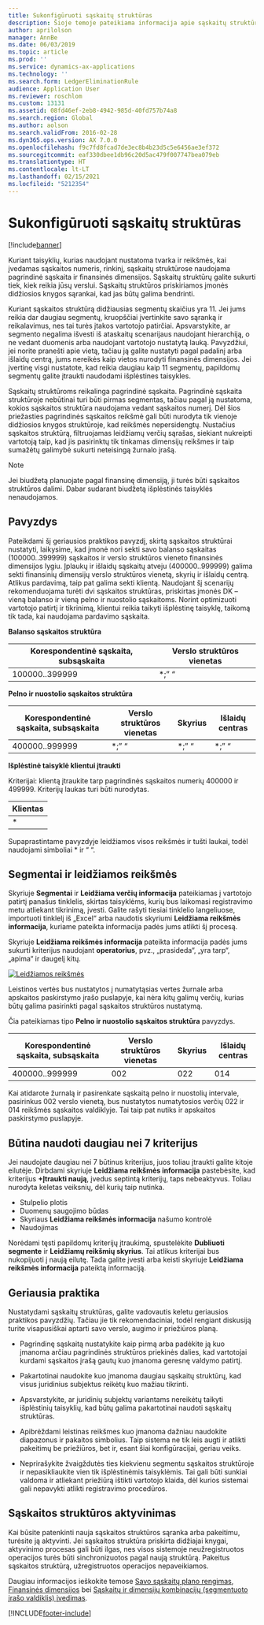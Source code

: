 ```yaml
---
title: Sukonfigūruoti sąskaitų struktūras
description: Šioje temoje pateikiama informacija apie sąskaitų struktūras ir finansines dimensijas.
author: aprilolson
manager: AnnBe
ms.date: 06/03/2019
ms.topic: article
ms.prod: ''
ms.service: dynamics-ax-applications
ms.technology: ''
ms.search.form: LedgerEliminationRule
audience: Application User
ms.reviewer: roschlom
ms.custom: 13131
ms.assetid: 08fd46ef-2eb8-4942-985d-40fd757b74a8
ms.search.region: Global
ms.author: aolson
ms.search.validFrom: 2016-02-28
ms.dyn365.ops.version: AX 7.0.0
ms.openlocfilehash: f9c7fd8fcad7de3ec8b4b23d5c5e6456ae3ef372
ms.sourcegitcommit: eaf330dbee1db96c20d5ac479f007747bea079eb
ms.translationtype: HT
ms.contentlocale: lt-LT
ms.lasthandoff: 02/15/2021
ms.locfileid: "5212354"
---
```

# <a name="configure-account-structures"></a>Sukonfigūruoti sąskaitų struktūras

[!include[banner](../includes/banner.md)]

Kuriant taisyklių, kurias naudojant nustatoma tvarka ir reikšmės, kai įvedamas sąskaitos numeris, rinkinį, sąskaitų struktūrose naudojama pagrindinė sąskaita ir finansinės dimensijos. Sąskaitų struktūrų galite sukurti tiek, kiek reikia jūsų verslui. Sąskaitų struktūros priskiriamos įmonės didžiosios knygos sąrankai, kad jas būtų galima bendrinti.

Kuriant sąskaitos struktūrą didžiausias segmentų skaičius yra 11. Jei jums reikia dar daugiau segmentų, kruopščiai įvertinkite savo sąranką ir reikalavimus, nes tai turės įtakos vartotojo patirčiai. Apsvarstykite, ar segmento negalima išvesti iš ataskaitų scenarijaus naudojant hierarchiją, o ne vedant duomenis arba naudojant vartotojo nustatytą lauką. Pavyzdžiui, jei norite pranešti apie vietą, tačiau ją galite nustatyti pagal padalinį arba išlaidų centrą, jums nereikės kaip vietos nurodyti finansinės dimensijos. Jei įvertinę visgi nustatote, kad reikia daugiau kaip 11 segmentų, papildomų segmentų galite įtraukti naudodami išplėstines taisykles.

Sąskaitų struktūroms reikalinga pagrindinė sąskaita. Pagrindinė sąskaita struktūroje nebūtinai turi būti pirmas segmentas, tačiau pagal ją nustatoma, kokios sąskaitos struktūra naudojama vedant sąskaitos numerį. Dėl šios priežasties pagrindinės sąskaitos reikšmė gali būti nurodyta tik vienoje didžiosios knygos struktūroje, kad reikšmės nepersidengtų. Nustačius sąskaitos struktūrą, filtruojamas leidžiamų verčių sąrašas, siekiant nukreipti vartotoją taip, kad jis pasirinktų tik tinkamas dimensijų reikšmes ir taip sumažėtų galimybė sukurti neteisingą žurnalo įrašą.

> [!NOTE] 
> Jei biudžetą planuojate pagal finansinę dimensiją, ji turės būti sąskaitos struktūros dalimi. Dabar sudarant biudžetą išplėstinės taisyklės nenaudojamos.

## <a name="example"></a>Pavyzdys
Pateikdami šį geriausios praktikos pavyzdį, skirtą sąskaitos struktūrai nustatyti, laikysime, kad įmonė nori sekti savo balanso sąskaitas (100000..399999) sąskaitos ir verslo struktūros vieneto finansinės dimensijos lygiu. Įplaukų ir išlaidų sąskaitų atveju (400000..999999) galima sekti finansinių dimensijų verslo struktūros vienetą, skyrių ir išlaidų centrą. Atlikus pardavimą, taip pat galima sekti klientą. Naudojant šį scenarijų rekomenduojama turėti dvi sąskaitos struktūras, priskirtas įmonės DK – vieną balanso ir vieną pelno ir nuostolio sąskaitoms. Norint optimizuoti vartotojo patirtį ir tikrinimą, klientui reikia taikyti išplėstinę taisyklę, taikomą tik tada, kai naudojama pardavimo sąskaita.

**Balanso sąskaitos struktūra**

|Korespondentinė sąskaita, subsąskaita          | Verslo struktūros vienetas    |
|----------------------|-----------|
|100000..399999 | *;” “|

**Pelno ir nuostolio sąskaitos struktūra**

|Korespondentinė sąskaita, subsąskaita          | Verslo struktūros vienetas    |Skyrius          | Išlaidų centras    |
|----------------------|-----------|----------------------|-----------|
|400000..999999 | *;” “|*;” “|*;” “|*;” “|

**Išplėstinė taisyklė klientui įtraukti**

Kriterijai: klientą įtraukite tarp pagrindinės sąskaitos numerių 400000 ir 499999. Kriterijų laukas turi būti nurodytas.

|Klientas         |
|-----------------|
|* |

Supaprastintame pavyzdyje leidžiamos visos reikšmės ir tušti laukai, todėl naudojami simboliai * ir “ “.

## <a name="segments-and-allowed-values"></a>Segmentai ir leidžiamos reikšmės
Skyriuje **Segmentai** ir **Leidžiama verčių informacija** pateikiamas į vartotojo patirtį panašus tinklelis, skirtas taisyklėms, kurių bus laikomasi registravimo metu atliekant tikrinimą, įvesti. Galite rašyti tiesiai tinklelio langeliuose, importuoti tinklelį iš „Excel“ arba naudotis skyriumi **Leidžiama reikšmės informacija**, kuriame pateikta informacija padės jums atlikti šį procesą.

Skyriuje **Leidžiama reikšmės informacija** pateikta informacija padės jums sukurti kriterijus naudojant **operatorius**, pvz., „prasideda“, „yra tarp“, „apima“ ir daugelį kitų.

[![Leidžiamos reikšmės](./media/account.png)](./media/account.png) 

Leistinos vertės bus nustatytos į numatytąsias vertes žurnale arba apskaitos paskirstymo įrašo puslapyje, kai nėra kitų galimų verčių, kurias būtų galima pasirinkti pagal sąskaitos struktūros nustatymą.

Čia pateikiamas tipo **Pelno ir nuostolio sąskaitos struktūra** pavyzdys.

|Korespondentinė sąskaita, subsąskaita          | Verslo struktūros vienetas    |Skyrius          | Išlaidų centras    |
|----------------------|-----------|----------------------|-----------|
|400000..999999 | 002 | 022 | 014 |

Kai atidarote žurnalą ir pasirenkate sąskaitą pelno ir nuostolių intervale, pasirinkus 002 verslo vienetą, bus nustatytos numatytosios verčių 022 ir 014 reikšmės sąskaitos valdiklyje. Tai taip pat nutiks ir apskaitos paskirstymo puslapyje. 

## <a name="more-than-7-criteria-needed"></a>Būtina naudoti daugiau nei 7 kriterijus

Jei naudojate daugiau nei 7 būtinus kriterijus, juos toliau įtraukti galite kitoje eilutėje. Dirbdami skyriuje **Leidžiama reikšmės informacija** pastebėsite, kad kriterijus **+Įtraukti naują**, įvedus septintą kriterijų, taps nebeaktyvus. Toliau nurodyta keletas veiksnių, dėl kurių taip nutinka. 
 - Stulpelio plotis 
 - Duomenų saugojimo būdas 
 - Skyriaus **Leidžiama reikšmės informacija** našumo kontrolė
 - Naudojimas  
 
Norėdami tęsti papildomų kriterijų įtraukimą, spustelėkite **Dubliuoti segmente** ir **Leidžiamų reikšmių skyrius**. Tai atlikus kriterijai bus nukopijuoti į naują eilutę. Tada galite įvesti arba keisti skyriuje **Leidžiama reikšmės informacija** pateiktą informaciją.

## <a name="best-practices"></a>Geriausia praktika
Nustatydami sąskaitų struktūras, galite vadovautis keletu geriausios praktikos pavyzdžių. Tačiau jie tik rekomendaciniai, todėl rengiant diskusiją turite visapusiškai aptarti savo verslo, augimo ir priežiūros planą.

- Pagrindinę sąskaitą nustatykite kaip pirmą arba padėkite ją kuo įmanoma arčiau pagrindinės struktūros priekinės dalies, kad vartotojai kurdami sąskaitos įrašą gautų kuo įmanoma geresnę valdymo patirtį.

- Pakartotinai naudokite kuo įmanoma daugiau sąskaitų struktūrų, kad visus juridinius subjektus reikėtų kuo mažiau tikrinti.

- Apsvarstykite, ar juridinių subjektų variantams nereikėtų taikyti išplėstinių taisyklių, kad būtų galima pakartotinai naudoti sąskaitų struktūras.

- Apibrėždami leistinas reikšmes kuo įmanoma dažniau naudokite diapazonus ir pakaitos simbolius. Taip sistema ne tik leis augti ir atlikti pakeitimų be priežiūros, bet ir, esant šiai konfigūracijai, geriau veiks.

- Neprirašykite žvaigždutės ties kiekvienu segmentu sąskaitos struktūroje ir nepasikliaukite vien tik išplėstinėmis taisyklėmis. Tai gali būti sunkiai valdoma ir atliekant priežiūrą ištikti vartotojo klaida, dėl kurios sistemai gali nepavykti atlikti registravimo procedūros.

## <a name="account-structure-activation"></a>Sąskaitos struktūros aktyvinimas
Kai būsite patenkinti nauja sąskaitos struktūros sąranka arba pakeitimu, turėsite ją aktyvinti. Jei sąskaitos struktūra priskirta didžiajai knygai, aktyvinimo procesas gali būti ilgas, nes visos sistemoje neužregistruotos operacijos turės būti sinchronizuotos pagal naują struktūrą. Pakeitus sąskaitos struktūrą, užregistruotos operacijos nepaveikiamos.

Daugiau informacijos ieškokite temose [Savo sąskaitų plano rengimas](plan-chart-of-accounts.md), [Finansinės dimensijos](financial-dimensions.md) bei [Sąskaitų ir dimensijų kombinacijų (segmentuoto įrašo valdiklis) įvedimas](enter-account-dimension-combinations-segmented-entry-control.md).


[!INCLUDE[footer-include](../../includes/footer-banner.md)]